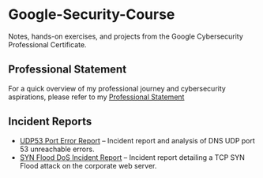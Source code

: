 # Google-Security-Course
Notes, hands-on exercises, and projects from the Google Cybersecurity Professional Certificate.
## Professional Statement
For a quick overview of my professional journey and cybersecurity aspirations, please refer to my [Professional Statement](docs/Matheus%20Machado%20-%20Professional%20Statement.pdf)
## Incident Reports

- [UDP53 Port Error Report](docs/UDP53%20Port%20Error.pdf) – Incident report and analysis of DNS UDP port 53 unreachable errors.
- [SYN Flood DoS Incident Report](docs/SYN%20Flood%20DoS%20Incident%20Report.pdf) – Incident report detailing a TCP SYN Flood attack on the corporate web server.
